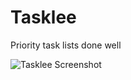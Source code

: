 # Tasklee
Priority task lists done well

![Tasklee Screenshot](https://github.com/iJaniashvili/Tasklee/blob/master/screenshot.png?raw=true "Tasklee Screensot")

